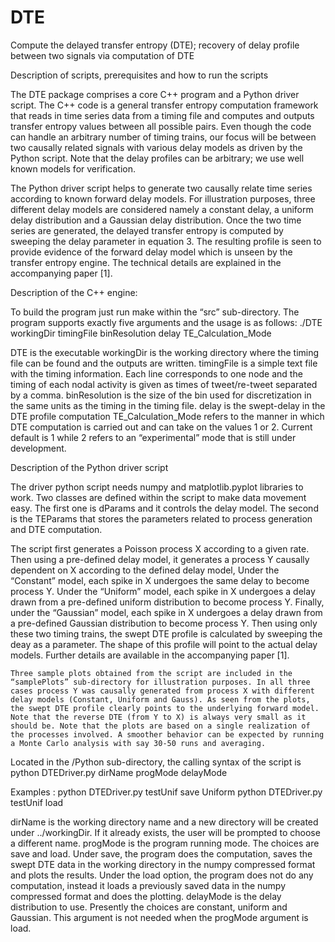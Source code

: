 # DTE
Compute the delayed transfer entropy (DTE); recovery of delay profile between two signals via computation of DTE

Description of scripts, prerequisites and  how to run the scripts


The DTE package comprises a core C++ program and a Python driver script. The C++ code is a general transfer entropy computation framework that reads in  time series data from a timing file and computes and outputs  transfer entropy values between all possible pairs. Even though the code can handle an arbitrary number of timing trains, our focus will be between two causally related signals with various delay models as driven by the Python script. Note that the delay profiles can be arbitrary; we use well known models for verification. 

The Python driver script helps to generate two causally relate time series according to known forward delay models. For illustration purposes, three different delay models are considered namely a constant delay, a uniform delay distribution and a Gaussian delay distribution. Once the two time series are generated, the delayed transfer entropy is computed by sweeping the delay parameter in equation 3. The resulting profile is seen to provide evidence of the forward delay model which is unseen by the transfer entropy engine. The technical details are explained in the accompanying paper [1].

Description of the C++ engine:


To build the program just run make within the “src” sub-directory. The program supports exactly five arguments and the usage is as follows:
./DTE workingDir timingFile binResolution delay TE_Calculation_Mode

DTE is the executable
workingDir is the working directory where the timing file can be found and the outputs are written.
timingFile is a simple text file with the timing information. Each line corresponds to one node and the timing of each nodal activity is given as times of tweet/re-tweet separated by a comma.
binResolution is the size of the bin used for discretization in the same units as the timing in the timing file.
delay is the swept-delay in the DTE profile computation 
TE_Calculation_Mode refers to the manner in which DTE computation is carried out and can take on the values 1 or 2. Current default is 1 while 2 refers to an “experimental” mode that is still under development.


Description of the Python driver script

The driver python script needs numpy and matplotlib.pyplot libraries to work. Two classes are defined within the script to make data movement easy. The first one is dParams and it controls the delay model. The second is the TEParams that stores the parameters related to process generation and DTE computation. 
	
  The script first generates a Poisson process X according to a given rate. Then using a pre-defined delay model, it generates a process Y causally dependent on X according to the defined delay model, Under the “Constant” model, each spike in X undergoes the same delay to become process Y. Under the “Uniform” model, each spike in X undergoes a delay drawn from a pre-defined uniform distribution to become process Y. Finally, under the “Gaussian” model, each spike in X undergoes a delay drawn from a pre-defined Gaussian distribution to become process Y. Then using only these two timing trains, the swept DTE profile is calculated by sweeping the deay as a parameter.  The shape of this profile will point to the actual delay models. Further details are available in the accompanying paper [1]. 

	Three sample plots obtained from the script are included in the “samplePlots” sub-directory for illustration purposes. In all three cases process Y was causally generated from process X with different delay models (Constant, Uniform and Gauss). As seen from the plots, the swept DTE profile clearly points to the underlying forward model. Note that the reverse DTE (from Y to X) is always very small as it should be. Note that the plots are based on a single realization of the processes involved. A smoother behavior can be expected by running a Monte Carlo analysis with say 30-50 runs and averaging. 

Located in the /Python sub-directory, the calling syntax of the script is 
python DTEDriver.py dirName progMode delayMode

Examples : 
python DTEDriver.py testUnif save Uniform
python DTEDriver.py testUnif load

dirName is the working directory name and a new directory will be created under ../workingDir. If it already exists, the user will be prompted to choose a different name.
progMode is the program running mode. The choices are save and load. Under save, the program does the computation, saves the swept DTE data in the working directory in the numpy compressed format and plots the results. Under the load option, the program does not do any computation, instead it loads a previously saved data in the numpy compressed format and does the plotting.
delayMode is the delay distribution to use. Presently the choices are constant, uniform and Gaussian. This argument is not needed when the progMode argument is load.
